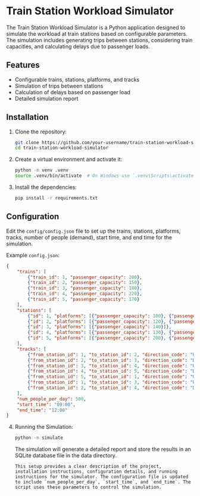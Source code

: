 # Train Station Workload Simulator

The Train Station Workload Simulator is a Python application designed to simulate the workload at train stations based on configurable parameters. The simulation includes generating trips between stations, considering train capacities, and calculating delays due to passenger loads.

## Features

- Configurable trains, stations, platforms, and tracks
- Simulation of trips between stations
- Calculation of delays based on passenger load
- Detailed simulation report

## Installation

1. Clone the repository:
    ```sh
    git clone https://github.com/your-username/train-station-workload-simulator.git
    cd train-station-workload-simulator
    ```

2. Create a virtual environment and activate it:
    ```sh
    python -m venv .venv
    source .venv/bin/activate  # On Windows use `.venv\Scripts\activate`
    ```

3. Install the dependencies:
    ```sh
    pip install -r requirements.txt
    ```

## Configuration

Edit the `config/config.json` file to set up the trains, stations, platforms, tracks, number of people (demand), start time, and end time for the simulation.

Example `config.json`:
```json
{
    "trains": [
        {"train_id": 1, "passenger_capacity": 200},
        {"train_id": 2, "passenger_capacity": 150},
        {"train_id": 3, "passenger_capacity": 180},
        {"train_id": 4, "passenger_capacity": 220},
        {"train_id": 5, "passenger_capacity": 170}
    ],
    "stations": [
        {"id": 1, "platforms": [{"passenger_capacity": 100}, {"passenger_capacity": 150}]},
        {"id": 2, "platforms": [{"passenger_capacity": 120}, {"passenger_capacity": 80}]},
        {"id": 3, "platforms": [{"passenger_capacity": 140}]},
        {"id": 4, "platforms": [{"passenger_capacity": 130}, {"passenger_capacity": 110}, {"passenger_capacity": 90}]},
        {"id": 5, "platforms": [{"passenger_capacity": 200}, {"passenger_capacity": 100}]}
    ],
    "tracks": [
        {"from_station_id": 1, "to_station_id": 2, "direction_code": "UF", "average_section_running_time": 10},
        {"from_station_id": 2, "to_station_id": 3, "direction_code": "DF", "average_section_running_time": 15},
        {"from_station_id": 3, "to_station_id": 4, "direction_code": "US", "average_section_running_time": 20},
        {"from_station_id": 4, "to_station_id": 5, "direction_code": "DS", "average_section_running_time": 25},
        {"from_station_id": 5, "to_station_id": 1, "direction_code": "UF", "average_section_running_time": 30},
        {"from_station_id": 1, "to_station_id": 3, "direction_code": "UF", "average_section_running_time": 35},
        {"from_station_id": 2, "to_station_id": 4, "direction_code": "DS", "average_section_running_time": 40}
    ],
    "num_people_per_day": 500,
    "start_time": "09:00",
    "end_time": "12:00"
}
```

4. Running the Simulation:
    ```sh
    python -m simulate
    ```

    The simulation will generate a detailed report and store the results in an SQLite database file in the data directory.

    ```
    This setup provides a clear description of the project, installation instructions, configuration details, and running instructions for the simulator. The configuration file is updated to include `num_people_per_day`, `start_time`, and `end_time`. The script uses these parameters to control the simulation.
    ```

    